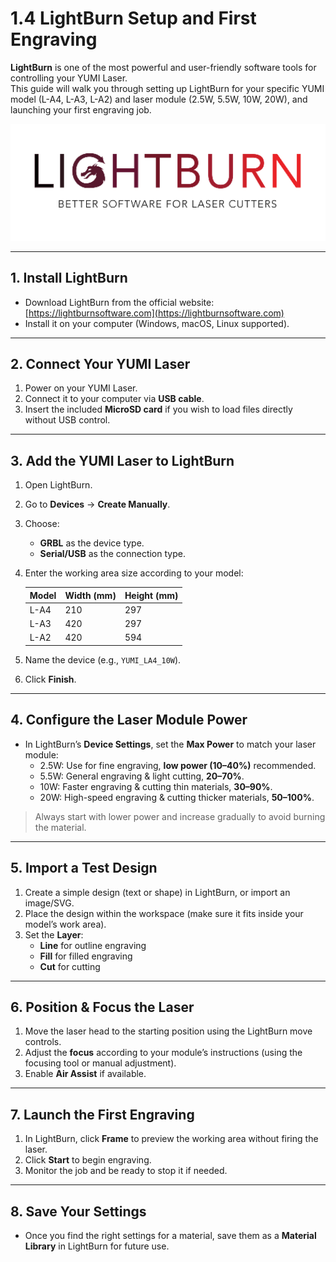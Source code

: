 # 1.4 LightBurn Setup and First Engraving

**LightBurn** is one of the most powerful and user-friendly software tools for controlling your YUMI Laser.  
This guide will walk you through setting up LightBurn for your specific YUMI model (L-A4, L-A3, L-A2) and laser module (2.5W, 5.5W, 10W, 20W), and launching your first engraving job.

<img src="../../img/Yumi_laser/Yumi_Laser_LightBurn/Yumi_Laser_LightBurn_01.png" width="600" alt="LightBurn Interface">

---

## 1. Install LightBurn

- Download LightBurn from the official website: [https://lightburnsoftware.com](https://lightburnsoftware.com)
- Install it on your computer (Windows, macOS, Linux supported).

---

## 2. Connect Your YUMI Laser

1. Power on your YUMI Laser.
2. Connect it to your computer via **USB cable**.
3. Insert the included **MicroSD card** if you wish to load files directly without USB control.

---

## 3. Add the YUMI Laser to LightBurn

1. Open LightBurn.
2. Go to **Devices** → **Create Manually**.
3. Choose:
   - **GRBL** as the device type.
   - **Serial/USB** as the connection type.
4. Enter the working area size according to your model:

   | Model  | Width (mm) | Height (mm) |
   |--------|-----------|-------------|
   | L-A4   | 210       | 297         |
   | L-A3   | 420       | 297         |
   | L-A2   | 420       | 594         |

5. Name the device (e.g., `YUMI_LA4_10W`).
6. Click **Finish**.

---

## 4. Configure the Laser Module Power

- In LightBurn’s **Device Settings**, set the **Max Power** to match your laser module:
  - 2.5W: Use for fine engraving, **low power (10–40%)** recommended.
  - 5.5W: General engraving & light cutting, **20–70%**.
  - 10W: Faster engraving & cutting thin materials, **30–90%**.
  - 20W: High-speed engraving & cutting thicker materials, **50–100%**.

> Always start with lower power and increase gradually to avoid burning the material.

---

## 5. Import a Test Design

1. Create a simple design (text or shape) in LightBurn, or import an image/SVG.
2. Place the design within the workspace (make sure it fits inside your model’s work area).
3. Set the **Layer**:
   - **Line** for outline engraving
   - **Fill** for filled engraving
   - **Cut** for cutting

---

## 6. Position & Focus the Laser

1. Move the laser head to the starting position using the LightBurn move controls.
2. Adjust the **focus** according to your module’s instructions (using the focusing tool or manual adjustment).
3. Enable **Air Assist** if available.

---

## 7. Launch the First Engraving

1. In LightBurn, click **Frame** to preview the working area without firing the laser.
2. Click **Start** to begin engraving.
3. Monitor the job and be ready to stop it if needed.

---

## 8. Save Your Settings

- Once you find the right settings for a material, save them as a **Material Library** in LightBurn for future use.


